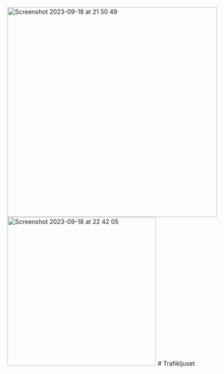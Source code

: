 <img width="484" alt="Screenshot 2023-09-18 at 21 50 49" src="https://github.com/AleksandraRusak/Trafikljuset/assets/112869405/aab8100d-20bc-4179-89ef-01e540e285ea">
<img width="343" alt="Screenshot 2023-09-18 at 22 42 05" src="https://github.com/AleksandraRusak/Trafikljuset/assets/112869405/ea178489-214c-42c8-bf16-f83de67b4577">
# Trafikljuset
